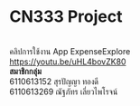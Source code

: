 # CN333 Project
<br>คลิปการใช้งาน App ExpenseExplore
<br>https://youtu.be/uHL4bovZK80
<br><b>สมาชิกกลุ่ม</b>
<br>6110613152  สุรปัญญา ทองดี 
<br>6110613269  ณัฐภัทร เลี่ยวไพโรจน์
